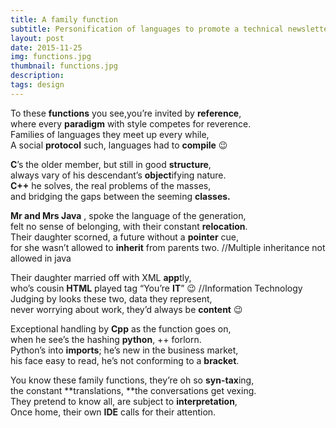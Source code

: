 ```yaml
---
title: A family function
subtitle: Personification of languages to promote a technical newsletter
layout: post
date: 2015-11-25
img: functions.jpg
thumbnail: functions.jpg
description: 
tags: design
---
```


To these **functions** you see,you’re invited by **reference**,  
where every **paradigm** with style competes for reverence.  
Families of languages they meet up every while,  
A social **protocol** such, languages had to **compile** 😉

**C**’s the older member, but still in good **structure**,  
always vary of his descendant’s **object**ifying nature.  
**C++** he solves, the real problems of the masses,  
and bridging the gaps between the seeming **classes.**

**Mr and Mrs Java** , spoke the language of the generation,  
felt no sense of belonging, with their constant **relocation**.  
Their daughter scorned, a future without a **pointer** cue,  
for she wasn’t allowed to **inherit** from parents two. //Multiple inheritance not allowed in java

Their daughter married off with XML **app**tly,  
who’s cousin **HTML** played tag “You’re **IT**” 😉 //Information Technology  
Judging by looks these two, data they represent,  
never worrying about work, they’d always be **content** 😉

Exceptional handling by **Cpp** as the function goes on,  
when he see’s the hashing **python**, ++ forlorn.  
Python’s into **imports**; he’s new in the business market,  
his face easy to read, he’s not conforming to a **bracket**.

You know these family functions, they’re oh so **syn-tax**ing,  
the constant **translations, **the conversations get vexing.  
They pretend to know all, are subject to **interpretation**,  
Once home, their own **IDE** calls for their attention.